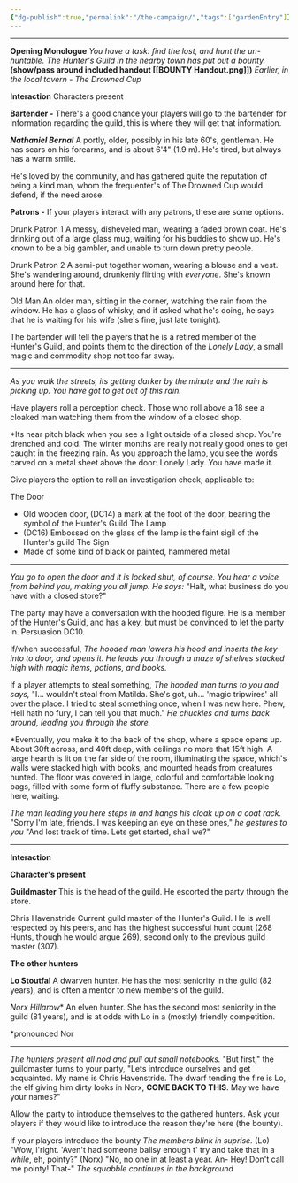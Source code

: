 ```yaml
---
{"dg-publish":true,"permalink":"/the-campaign/","tags":["gardenEntry"]}
---
```


****
**Opening Monologue**
*You have a task: find the lost, and hunt the un-huntable. The Hunter's Guild in the nearby town has put out a bounty.* **(show/pass around included handout [[BOUNTY Handout.png]])** *Earlier, in the local tavern - The Drowned Cup*

**Interaction**
Characters present

**Bartender -**
There's a good chance your players will go to the bartender for information regarding the guild, this is where they will get that information.

***Nathaniel Bernal***
A portly, older, possibly in his late 60's, gentleman. He has scars on his forearms, and is about 6'4" (1.9 m). He's tired, but always has a warm smile.

He's loved by the community, and has gathered quite the reputation of being a kind man, whom the frequenter's of The Drowned Cup would defend, if the need arose.


**Patrons -**
If your players interact with any patrons, these are some options.

Drunk Patron 1
A messy, disheveled man, wearing a faded brown coat. He's drinking out of a large glass mug, waiting for his buddies to show up. He's known to be a big gambler, and unable to turn down pretty people.

Drunk Patron 2
A semi-put together woman, wearing a blouse and a vest. She's wandering around, drunkenly flirting with *everyone*. She's known around here for that.

Old Man
An older man, sitting in the corner, watching the rain from the window. He has a glass of whisky, and if asked what he's doing, he says that he is waiting for his wife (she's fine, just late tonight).


The bartender will tell the players that he is a retired member of the Hunter's Guild, and points them to the direction of the *Lonely Lady*, a small magic and commodity shop not too far away.

****
*As you walk the streets, its getting darker by the minute and the rain is picking up. You have got to get out of this rain.*

Have players roll a perception check. Those who roll above a 18 see a cloaked man watching them from the window of a closed shop.

*Its near pitch black when you see a light outside of a closed shop. You're drenched and cold. The winter months are really not really good ones to get caught in the freezing rain.
As you approach the lamp, you see the words carved on a metal sheet above the door: Lonely Lady. You have made it.

Give players the option to roll an investigation check, applicable to:

The Door
- Old wooden door, (DC14) a mark at the foot of the door, bearing the symbol of the Hunter's Guild
The Lamp
- (DC16) Embossed on the glass of the lamp is the faint sigil of the Hunter's guild
The Sign
- Made of some kind of black or painted, hammered metal

****
*You go to open the door and it is locked shut, of course. You hear a voice from behind you, making you all jump. He says:* "Halt, what business do you have with a closed store?"

The party may have a conversation with the hooded figure. He is a member of the Hunter's Guild, and has a key, but must be convinced to let the party in. Persuasion DC10.

If/when successful,
*The hooded man lowers his hood and inserts the key into to door, and opens it. He leads you through a maze of shelves stacked high with magic items, potions, and books.*

If a player attempts to steal something,
*The hooded man turns to you and says,* "I... wouldn't steal from Matilda. She's got, uh... 'magic tripwires' all over the place. I tried to steal something once, when I was new here. Phew, Hell hath no fury, I can tell you that much." *He chuckles and turns back around, leading you through the store.*

*Eventually, you make it to the back of the shop, where a space opens up. About 30ft across, and 40ft deep, with ceilings no more that 15ft high. A large hearth is lit on the far side of the room, illuminating the space, which's walls were stacked high with books, and mounted heads from creatures hunted. The floor was covered in large, colorful and comfortable looking bags, filled with some form of fluffy substance. There are a few people here, waiting.

*The man leading you here steps in and hangs his cloak up on a coat rack.* "Sorry I'm late, friends. I was keeping an eye on these ones," *he gestures to you* "And lost track of time. Lets get started, shall we?"


****
**Interaction**

**Character's present**

**Guildmaster**
This is the head of the guild. He escorted the party through the store.

Chris Havenstride
Current guild master of the Hunter's Guild. He is well respected by his peers, and has the highest successful hunt count (268 Hunts, though he would argue 269), second only to the previous guild master (307).

**The other hunters**

**Lo Stoutfal**
A dwarven hunter. He has the most seniority in the guild (82 years), and is often a mentor to new members of the guild.

**Norx* Hillarow**
An elven hunter. She has the second most seniority in the guild (81 years), and is at odds with Lo in a (mostly) friendly competition.

\*pronounced Nor

****

*The hunters present all nod and pull out small notebooks.* "But first," the guildmaster turns to your party, "Lets introduce ourselves and get acquainted. My name is Chris Havenstride. The dwarf tending the fire is Lo, the elf giving him dirty looks in Norx, **COME BACK TO THIS**. May we have your names?"

Allow the party to introduce themselves to the gathered hunters. Ask your players if they would like to introduce the reason they're here (the bounty).

If your players introduce the bounty
*The members blink in suprise.* 
(Lo) "Wow, l'right. 'Aven't had someone ballsy enough t' try and take that in a *while*, eh, pointy?"
(Norx) "No, no one in at least a year. An- Hey! Don't call me pointy! That-" *The squabble continues in the background*
